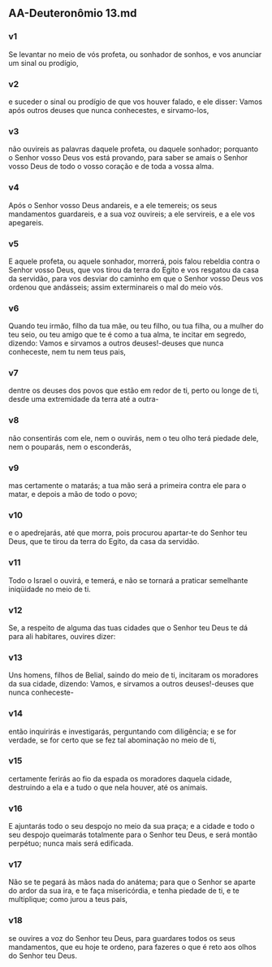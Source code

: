 ## AA-Deuteronômio 13.md
### v1
 Se levantar no meio de vós profeta, ou sonhador de sonhos, e vos anunciar um sinal ou prodígio,
### v2
 e suceder o sinal ou prodígio de que vos houver falado, e ele disser: Vamos após outros deuses que nunca conhecestes, e sirvamo-los,
### v3
 não ouvireis as palavras daquele profeta, ou daquele sonhador; porquanto o Senhor vosso Deus vos está provando, para saber se amais o Senhor vosso Deus de todo o vosso coração e de toda a vossa alma.
### v4
 Após o Senhor vosso Deus andareis, e a ele temereis; os seus mandamentos guardareis, e a sua voz ouvireis; a ele servireis, e a ele vos apegareis.
### v5
 E aquele profeta, ou aquele sonhador, morrerá, pois falou rebeldia contra o Senhor vosso Deus, que vos tirou da terra do Egito e vos resgatou da casa da servidão, para vos desviar do caminho em que o Senhor vosso Deus vos ordenou que andásseis; assim exterminareis o mal do meio vós.
### v6
 Quando teu irmão, filho da tua mãe, ou teu filho, ou tua filha, ou a mulher do teu seio, ou teu amigo que te é como a tua alma, te incitar em segredo, dizendo: Vamos e sirvamos a outros deuses!-deuses que nunca conheceste, nem tu nem teus pais,
### v7
 dentre os deuses dos povos que estão em redor de ti, perto ou longe de ti, desde uma extremidade da terra até a outra-
### v8
 não consentirás com ele, nem o ouvirás, nem o teu olho terá piedade dele, nem o pouparás, nem o esconderás,
### v9
 mas certamente o matarás; a tua mão será a primeira contra ele para o matar, e depois a mão de todo o povo;
### v10
 e o apedrejarás, até que morra, pois procurou apartar-te do Senhor teu Deus, que te tirou da terra do Egito, da casa da servidão.
### v11
 Todo o Israel o ouvirá, e temerá, e não se tornará a praticar semelhante iniqüidade no meio de ti.
### v12
 Se, a respeito de alguma das tuas cidades que o Senhor teu Deus te dá para ali habitares, ouvires dizer:
### v13
 Uns homens, filhos de Belial, saindo do meio de ti, incitaram os moradores da sua cidade, dizendo: Vamos, e sirvamos a outros deuses!-deuses que nunca conheceste-
### v14
 então inquirirás e investigarás, perguntando com diligência; e se for verdade, se for certo que se fez tal abominação no meio de ti,
### v15
 certamente ferirás ao fio da espada os moradores daquela cidade, destruindo a ela e a tudo o que nela houver, até os animais.
### v16
 E ajuntarás todo o seu despojo no meio da sua praça; e a cidade e todo o seu despojo queimarás totalmente para o Senhor teu Deus, e será montão perpétuo; nunca mais será edificada.
### v17
 Não se te pegará às mãos nada do anátema; para que o Senhor se aparte do ardor da sua ira, e te faça misericórdia, e tenha piedade de ti, e te multiplique; como jurou a teus pais,
### v18
 se ouvires a voz do Senhor teu Deus, para guardares todos os seus mandamentos, que eu hoje te ordeno, para fazeres o que é reto aos olhos do Senhor teu Deus.
